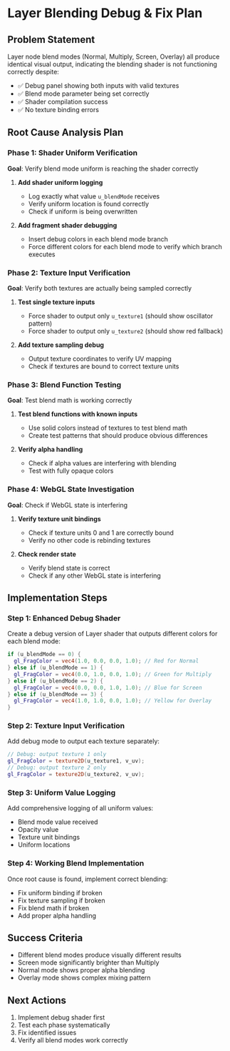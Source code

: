 # Layer Blending Debug & Fix Plan

## Problem Statement
Layer node blend modes (Normal, Multiply, Screen, Overlay) all produce identical visual output, indicating the blending shader is not functioning correctly despite:
- ✅ Debug panel showing both inputs with valid textures
- ✅ Blend mode parameter being set correctly  
- ✅ Shader compilation success
- ✅ No texture binding errors

## Root Cause Analysis Plan

### Phase 1: Shader Uniform Verification
**Goal**: Verify blend mode uniform is reaching the shader correctly

1. **Add shader uniform logging**
   - Log exactly what value `u_blendMode` receives
   - Verify uniform location is found correctly
   - Check if uniform is being overwritten

2. **Add fragment shader debugging**
   - Insert debug colors in each blend mode branch
   - Force different colors for each blend mode to verify which branch executes

### Phase 2: Texture Input Verification  
**Goal**: Verify both textures are actually being sampled correctly

1. **Test single texture inputs**
   - Force shader to output only `u_texture1` (should show oscillator pattern)
   - Force shader to output only `u_texture2` (should show red fallback)
   
2. **Add texture sampling debug**
   - Output texture coordinates to verify UV mapping
   - Check if textures are bound to correct texture units

### Phase 3: Blend Function Testing
**Goal**: Test blend math is working correctly

1. **Test blend functions with known inputs**
   - Use solid colors instead of textures to test blend math
   - Create test patterns that should produce obvious differences

2. **Verify alpha handling**
   - Check if alpha values are interfering with blending
   - Test with fully opaque colors

### Phase 4: WebGL State Investigation
**Goal**: Check if WebGL state is interfering

1. **Verify texture unit bindings**
   - Check if texture units 0 and 1 are correctly bound
   - Verify no other code is rebinding textures

2. **Check render state**
   - Verify blend state is correct
   - Check if any other WebGL state is interfering

## Implementation Steps

### Step 1: Enhanced Debug Shader
Create a debug version of Layer shader that outputs different colors for each blend mode:

```glsl
if (u_blendMode == 0) {
  gl_FragColor = vec4(1.0, 0.0, 0.0, 1.0); // Red for Normal
} else if (u_blendMode == 1) {
  gl_FragColor = vec4(0.0, 1.0, 0.0, 1.0); // Green for Multiply  
} else if (u_blendMode == 2) {
  gl_FragColor = vec4(0.0, 0.0, 1.0, 1.0); // Blue for Screen
} else if (u_blendMode == 3) {
  gl_FragColor = vec4(1.0, 1.0, 0.0, 1.0); // Yellow for Overlay
}
```

### Step 2: Texture Input Verification
Add debug mode to output each texture separately:

```glsl
// Debug: output texture 1 only
gl_FragColor = texture2D(u_texture1, v_uv);
// Debug: output texture 2 only  
gl_FragColor = texture2D(u_texture2, v_uv);
```

### Step 3: Uniform Value Logging
Add comprehensive logging of all uniform values:
- Blend mode value received
- Opacity value 
- Texture unit bindings
- Uniform locations

### Step 4: Working Blend Implementation
Once root cause is found, implement correct blending:
- Fix uniform binding if broken
- Fix texture sampling if broken  
- Fix blend math if broken
- Add proper alpha handling

## Success Criteria
- Different blend modes produce visually different results
- Screen mode significantly brighter than Multiply
- Normal mode shows proper alpha blending
- Overlay mode shows complex mixing pattern

## Next Actions
1. Implement debug shader first
2. Test each phase systematically  
3. Fix identified issues
4. Verify all blend modes work correctly